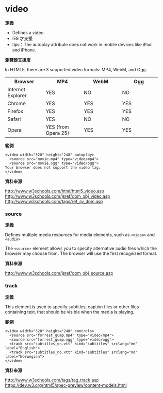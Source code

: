 # video

**定義**

* Defines a video
* IE9 才支援
* tips：The autoplay attribute does not work in mobile devices like iPad and iPhone.

**瀏覽器支援度**

In HTML5, there are 3 supported video formats: MP4, WebM, and Ogg.

<table>
<tbody><tr>
<th style="width:25%">Browser</th>
<th style="width:25%">MP4</th>
<th style="width:25%">WebM</th>
<th style="width:25%">Ogg</th>
</tr>
<tr>
<td>Internet Explorer</td>
<td>YES</td>
<td>NO</td>
<td>NO</td>
</tr>
<tr>
<td>Chrome</td>
<td>YES</td>
<td>YES</td>
<td>YES</td>
</tr>
<tr>
<td>Firefox</td>
<td>YES</td>
<td>YES</td>
<td>YES</td>
</tr>
<tr>
<td>Safari</td>
<td>YES</td>
<td>NO</td>
<td>NO</td>
</tr>
<tr>
<td>Opera</td>
<td>YES (from Opera 25)</td>
<td>YES</td>
<td>YES</td>
</tr>
</tbody></table>

**範例**

```
<video width="320" height="240" autoplay>
  <source src="movie.mp4" type="video/mp4">
  <source src="movie.ogg" type="video/ogg">
Your browser does not support the video tag.
</video>
```

**資料來源**

http://www.w3schools.com/html/html5_video.asp
http://www.w3schools.com/jsref/dom_obj_video.asp
http://www.w3schools.com/tags/ref_av_dom.asp

### source

**定義**

Defines multiple media resources for media elements, such as `<video>` and `<audio>`

The `<source>` element allows you to specify alternative audio files which the browser may choose from. The browser will use the first recognized format.

**資料來源**

http://www.w3schools.com/jsref/dom_obj_source.asp

### track

**定義**

This element is used to specify subtitles, caption files or other files containing text, that should be visible when the media is playing.

**範例**

```
<video width="320" height="240" controls>
  <source src="forrest_gump.mp4" type="video/mp4">
  <source src="forrest_gump.ogg" type="video/ogg">
  <track src="subtitles_en.vtt" kind="subtitles" srclang="en" label="English">
  <track src="subtitles_no.vtt" kind="subtitles" srclang="no" label="Norwegian">
</video>
```

**資料來源**

http://www.w3schools.com/tags/tag_track.asp
https://dev.w3.org/html5/spec-preview/content-models.html
